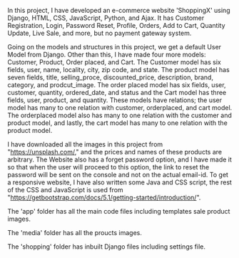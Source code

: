 In this project, I have developed an e-commerce website 'ShoppingX' using Django, HTML, CSS, JavaScript, Python, and Ajax. It has Customer Registration, Login, Password Reset, Profile, Orders, Add to Cart, Quantity Update, Live Sale, and more, but no payment gateway system. 

Going on the models and structures in this project, we get a default User Model from Django. Other than this, I have made four more models: Customer, Product, Order placed, and Cart. The Customer model has six fields, user, name, locality, city, zip code, and state. The product model has seven fields, title, selling_proce, discounted_price, description, brand, category, and prodcut_image. The order placed model has six fields, user, customer, quantity, ordered_date, and status and the Cart model has three fields, user, product, and quantity. These models have relations; the user model has many to one relation with customer, orderplaced, and cart model. The orderplaced model also has many to one relation with the customer and product model, and lastly, the cart model has many to one relation with the product model.

I have downloaded all the images in this project from "https://unsplash.com/," and the prices and names of these products are arbitrary. The Website also has a forget password option, and I have made it so that when the user will proceed to this option, the link to reset the password will be sent on the console and not on the actual email-id. To get a responsive website, I have also written some Java and CSS script, the rest of the CSS and JavaScript is used from "https://getbootstrap.com/docs/5.1/getting-started/introduction/".

The 'app' folder has all the main code files including templates sale product images.

The 'media' folder has all the proucts images.

The 'shopping' folder has inbuilt Django files including settings file.
